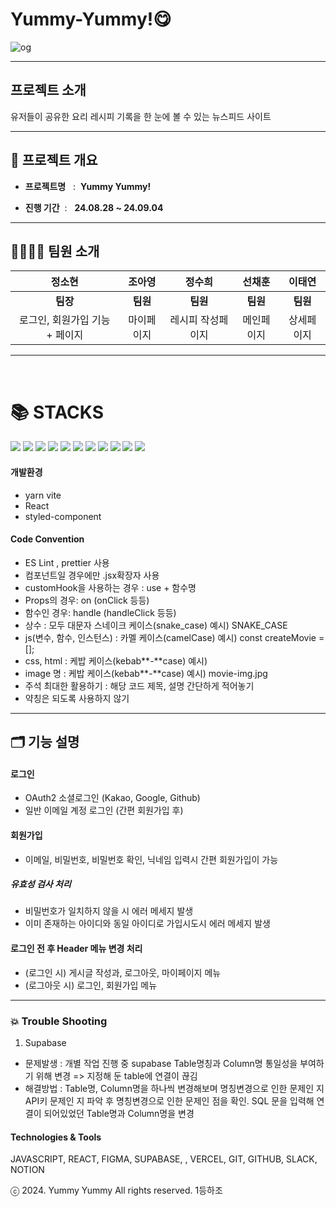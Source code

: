 # Yummy-Yummy!😋

![og](https://github.com/user-attachments/assets/53dfcd84-7dfe-4af7-8fa3-b8314bbf3067)

---

## 프로젝트 소개

유저들이 공유한 요리 레시피 기록을 한 눈에 볼 수 있는 뉴스피드 사이트

---

## 🚩 프로젝트 개요

- **프로젝트명** &nbsp; :&nbsp;
  **Yummy Yummy!**

- **진행 기간** &nbsp;: &nbsp;
  **24.08.28 ~ 24.09.04**

---

## 👨‍👩‍👧‍👦 팀원 소개

|             정소현             |   조아영   |      정수희       |   선채훈   |   이태연   |
| :----------------------------: | :--------: | :---------------: | :--------: | :--------: |
|            **팀장**            |  **팀원**  |     **팀원**      |  **팀원**  |  **팀원**  |
| 로그인, 회원가입 기능 + 페이지 | 마이페이지 | 레시피 작성페이지 | 메인페이지 | 상세페이지 |

---

</br>
<div align=Left>
<h1>📚 STACKS</h1>
<img src="https://img.shields.io/badge/react-61DAFB?style=for-the-badge&logo=react&logoColor=black">
<img src="https://img.shields.io/badge/html5-E34F26?style=for-the-badge&logo=html5&logoColor=white">
<img src="https://img.shields.io/badge/css-1572B6?style=for-the-badge&logo=css3&logoColor=white">
<img src="https://img.shields.io/badge/javascript-F7DF1E?style=for-the-badge&logo=javascript&logoColor=black">
<img src="https://img.shields.io/badge/styled Components-DB7093?style=for-the-badge&logo=styledcomponents&logoColor=white">
<img src="https://img.shields.io/badge/reactrouter-CA4245?style=for-the-badge&logo=reactrouter&logoColor=white">
<img src="https://img.shields.io/badge/github-181717?style=for-the-badge&logo=github&logoColor=white">
<img src="https://img.shields.io/badge/git-F05032?style=for-the-badge&logo=git&logoColor=white">
<img src="https://img.shields.io/badge/git actions-181717?style=for-the-badge&logo=github&logoColor=white">
<img src="https://img.shields.io/badge/Notion-000000?style=for-the-badge&logo=Notion&logoColor=white">
<img src="https://img.shields.io/badge/VSCODE-007ACC?style=for-the-badge&logo=visualstudiocode&logoColor=white">
</div>

#### 개발환경

- yarn vite
- React
- styled-component

#### Code Convention

- ES Lint , prettier 사용
- 컴포넌트일 경우에만 .jsx확장자 사용
- customHook을 사용하는 경우 : use + 함수명
- Props의 경우: on (onClick 등등)
- 함수인 경우: handle (handleClick 등등)
- 상수 : 모두 대문자 스네이크 케이스(snake_case) 예시) SNAKE_CASE
- js(변수, 함수, 인스턴스) : 카멜 케이스(camelCase) 예시) const createMovie = [];
- css, html : 케밥 케이스(kebab**_-_**case) 예시) <div class=”movie-items”></div>
- image 명 : 케밥 케이스(kebab**_-_**case) 예시) movie-img.jpg
- 주석 최대한 활용하기 : 해당 코드 제목, 설명 간단하게 적어놓기
- 약칭은 되도록 사용하지 않기

---

## 🗂️ 기능 설명

#### 로그인

- OAuth2 소셜로그인 (Kakao, Google, Github)
- 일반 이메일 계정 로그인 (간편 회원가입 후)

#### 회원가입

- 이메일, 비밀번호, 비밀번호 확인, 닉네임 입력시 간편 회원가입이 가능

##### 유효성 검사 처리

- 비밀번호가 일치하지 않을 시 에러 메세지 발생
- 이미 존재하는 아이디와 동일 아이디로 가입시도시 에러 메세지 발생

#### 로그인 전 후 Header 메뉴 변경 처리

- (로그인 시) 게시글 작성과, 로그아웃, 마이페이지 메뉴
- (로그아웃 시) 로그인, 회원가입 메뉴

---

### 💥 Trouble Shooting

1. Supabase

- 문제발생 : 개별 작업 진행 중 supabase Table명칭과 Column명 통일성을 부여하기 위해 변경 => 지정해 둔 table에 연결이 끊김
- 해결방법 : Table명, Column명을 하나씩 변경해보며 명칭변경으로 인한 문제인 지 API키 문제인 지 파악 후 명칭변경으로 인한 문제인 점을 확인.
  SQL 문을 입력해 연결이 되어있었던 Table명과 Column명을 변경

#### Technologies & Tools

JAVASCRIPT, REACT, FIGMA, SUPABASE, , VERCEL, GIT, GITHUB, SLACK, NOTION

ⓒ 2024. Yummy Yummy All rights reserved. 1등하조

